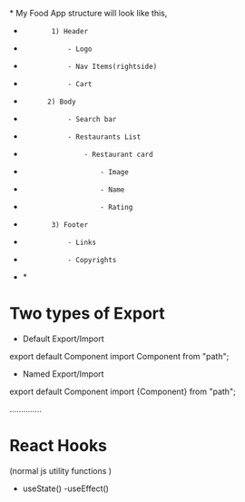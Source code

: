 \* My Food App structure will look like this,

-            1) Header
-                - Logo
-                - Nav Items(rightside)
-                - Cart
-           2) Body
-                - Search bar
-                - Restaurants List
-                    - Restaurant card
-                        - Image
-                        - Name
-                        - Rating
-            3) Footer
-                - Links
-                - Copyrights
- \*

# Two types of Export

- Default Export/Import

export default Component
import Component from "path";

- Named Export/Import

export default Component
import {Component} from "path";

..............

# React Hooks

(normal js utility functions )

- useState()
  -useEffect()
